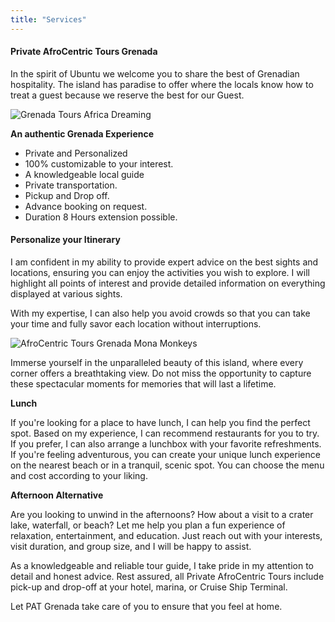 ```yaml
---
title: "Services"
---
```


#### Private AfroCentric Tours Grenada

In the spirit of Ubuntu we welcome you to share the best of Grenadian hospitality. The island has paradise to offer where the locals know how to treat a guest because we reserve the best for our Guest.

![Grenada Tours Africa Dreaming](../images/africa-dreaming.jpg)

**An authentic Grenada Experience**

- Private and Personalized
- 100% customizable to your interest.
- A knowledgeable local guide
- Private transportation.
- Pickup and Drop off.
- Advance booking on request.
- Duration 8 Hours extension possible.

#### Personalize your Itinerary

I am confident in my ability to provide expert advice on the best sights and locations, ensuring you can enjoy the activities you wish to explore. I will highlight all points of interest and provide detailed information on everything displayed at various sights.

With my expertise, I can also help you avoid crowds so that you can take your time and fully savor each location without interruptions.

![AfroCentric Tours Grenada Mona Monkeys](/images/mona-monkies.jpg)

Immerse yourself in the unparalleled beauty of this island, where every corner offers a breathtaking view. Do not miss the opportunity to capture these spectacular moments for memories that will last a lifetime.

**Lunch**

If you're looking for a place to have lunch, I can help you find the perfect spot. Based on my experience, I can recommend restaurants for you to try. If you prefer, I can also arrange a lunchbox with your favorite refreshments. If you're feeling adventurous, you can create your unique lunch experience on the nearest beach or in a tranquil, scenic spot. You can choose the menu and cost according to your liking.

**Afternoon Alternative**

Are you looking to unwind in the afternoons? How about a visit to a crater lake, waterfall, or beach? Let me help you plan a fun experience of relaxation, entertainment, and education. Just reach out with your interests, visit duration, and group size, and I will be happy to assist.

As a knowledgeable and reliable tour guide, I take pride in my attention to detail and honest advice. Rest assured, all Private AfroCentric Tours include pick-up and drop-off at your hotel, marina, or Cruise Ship Terminal.

Let PAT Grenada take care of you to ensure that you feel at home.
